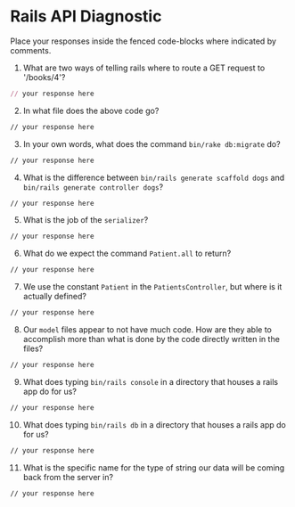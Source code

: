 # Rails API Diagnostic

Place your responses inside the fenced code-blocks where indicated by comments.

1. What are two ways of telling rails where to route a GET request to '/books/4'?

  ```rb
  // your response here
  ```

2. In what file does the above code go?

  ```md
  // your response here
  ```

3. In your own words, what does the command `bin/rake db:migrate` do?

  ```md
  // your response here
  ```

4. What is the difference between `bin/rails generate scaffold dogs` and
`bin/rails generate controller dogs`?

  ```md
  // your response here
  ```

5. What is the job of the `serializer`?

  ```md
  // your response here
  ```

6. What do we expect the command `Patient.all` to return?

  ```md
  // your response here
  ```

7. We use the constant `Patient` in the `PatientsController`, but where is it
actually defined?

  ```md
  // your response here
  ```

8. Our `model` files appear to not have much code. How are they able to
accomplish more than what is done by the code directly written in the files?

  ```md
  // your response here
  ```

9. What does typing `bin/rails console` in a directory that houses a rails app
do for us?

  ```md
  // your response here
  ```

10. What does typing `bin/rails db` in a directory that houses a rails app do
for us?

  ```md
  // your response here
  ```

11. What is the specific name for the type of string our data will be coming back
from the server in?

  ```md
  // your response here
  ```
